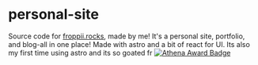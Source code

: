 # personal-site

Source code for [froppii.rocks](https://froppii.rocks), made by me! It's a personal site, portfolio, and blog-all in one place! Made with astro and a bit of react for UI. Its also my first time using astro and its so goated fr
[![Athena Award Badge](https://img.shields.io/endpoint?url=https%3A%2F%2Faward.athena.hackclub.com%2Fapi%2Fbadge)](https://award.athena.hackclub.com?utm_source=readme)
